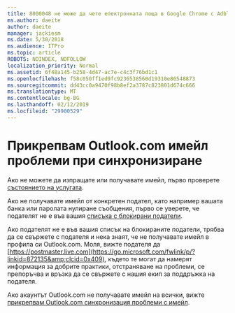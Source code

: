 ```yaml
---
title: 8000048 не може да чете електронната поща в Google Chrome с Adblock
ms.author: daeite
author: daeite
manager: jackiesm
ms.date: 5/30/2018
ms.audience: ITPro
ms.topic: article
ROBOTS: NOINDEX, NOFOLLOW
localization_priority: Normal
ms.assetid: 6f48a145-b258-4d47-ac7e-c4c3f76bd1c1
ms.openlocfilehash: f58c050ff1ed9fc9236538560d19310e86548873
ms.sourcegitcommit: dd43cc0a9470f98b8ef2a3787c823801d674c666
ms.translationtype: MT
ms.contentlocale: bg-BG
ms.lasthandoff: 02/12/2019
ms.locfileid: "29900529"
---
```

# <a name="fix-outlookcom-email-sync-issues"></a>Прикрепвам Outlook.com имейл проблеми при синхронизиране

Ако не можете да изпращате или получавате имейл, първо проверете [състоянието на услугата](https://go.microsoft.com/fwlink/p/?linkid=837482&amp;clcid=0x409).
  
Ако не получавате имейл от конкретен подател, като например вашата банка или паролата нулиране съобщения, първо се уверете, че подателят не е във вашия [списъка с блокирани податели](https://go.microsoft.com/fwlink/p/?linkid=873133&amp;clcid=0x409).
  
Ако подателят не е във вашия списък на блокираните податели, трябва да се свържете с подателя и нека знаят, че не получавате имейл в профила си Outlook.com. Моля, вижте подателя да [https://postmaster.live.com](https://go.microsoft.com/fwlink/p/?linkid=872135&amp;clcid=0x409), където те могат да намерят информация за добрите практики, отстраняване на проблеми, се препоръчва и връзка да се свържете с нашия екип за поддръжка на подателя.
  
Ако акаунтът Outlook.com не получавате имейл на всички, вижте [прикрепвам Outlook.com синхронизация проблеми с имейл](https://go.microsoft.com/fwlink/p/?linkid=2001207&amp;clcid=0x409).
  

